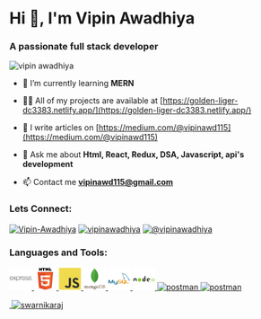 
<h1 align="left">Hi 👋, I'm Vipin Awadhiya</h1>
<h3 align="left">A passionate full stack developer</h3>

<p align="left"> <img src="https://komarev.com/ghpvc/?username=Vipin115&label=Profile%20views&color=0e75b6&style=flat" alt="vipin awadhiya" /> </p>



- 🌱 I’m currently learning **MERN**

- 👨‍💻 All of my projects are available at [https://golden-liger-dc3383.netlify.app/](https://golden-liger-dc3383.netlify.app/)

- 📝 I write articles on [https://medium.com/@vipinawd115](https://medium.com/@vipinawd115)

- 💬 Ask me about **Html, React, Redux, DSA, Javascript, api's development**

- 📫 Contact me **vipinawd115@gmail.com**


<h3 align="left">Lets Connect:</h3>
<p align="left">
<a href="https://github.com/Vipin115" target="blank"><img align="center" src="https://raw.githubusercontent.com/rahuldkjain/github-profile-readme-generator/master/src/images/icons/Social/linked-in-alt.svg" alt="Vipin-Awadhiya" height="30" width="40" /></a>
<a href="https://instagram.com/vipin_avadhiya115" target="blank"><img align="center" src="https://raw.githubusercontent.com/rahuldkjain/github-profile-readme-generator/master/src/images/icons/Social/instagram.svg" alt="vipinawadhiya" height="30" width="40" /></a>
<a href="https://medium.com/@vipinawd115" target="blank"><img align="center" src="https://raw.githubusercontent.com/rahuldkjain/github-profile-readme-generator/master/src/images/icons/Social/medium.svg" alt="@vipinawadhiya" height="30" width="40" /></a>

<h3 align="left">Languages and Tools:</h3>
<p align="left"> </a> <a href="https://expressjs.com" target="_blank" rel="noreferrer"> <img src="https://raw.githubusercontent.com/devicons/devicon/master/icons/express/express-original-wordmark.svg" alt="express" width="40" height="40"/> </a> <a href="https://www.w3.org/html/" target="_blank" rel="noreferrer"> <img src="https://raw.githubusercontent.com/devicons/devicon/master/icons/html5/html5-original-wordmark.svg" alt="html5" width="40" height="40"/> </a> <a href="https://developer.mozilla.org/en-US/docs/Web/JavaScript" target="_blank" rel="noreferrer"> <img src="https://raw.githubusercontent.com/devicons/devicon/master/icons/javascript/javascript-original.svg" alt="javascript" width="40" height="40"/> </a> <a href="https://www.mongodb.com/" target="_blank" rel="noreferrer"> <img src="https://raw.githubusercontent.com/devicons/devicon/master/icons/mongodb/mongodb-original-wordmark.svg" alt="mongodb" width="40" height="40"/> </a> <a href="https://www.mysql.com/" target="_blank" rel="noreferrer"> <img src="https://raw.githubusercontent.com/devicons/devicon/master/icons/mysql/mysql-original-wordmark.svg" alt="mysql" width="40" height="40"/> </a> <a href="https://nodejs.org" target="_blank" rel="noreferrer"> <img src="https://raw.githubusercontent.com/devicons/devicon/master/icons/nodejs/nodejs-original-wordmark.svg" alt="nodejs" width="40" height="40"/> </a> <a href="https://postman.com" target="_blank" rel="noreferrer"> <img src="https://www.vectorlogo.zone/logos/getpostman/getpostman-icon.svg" alt="postman" width="40" height="40"/> </a> <a href="https://postman.com" target="_blank" rel="noreferrer"> <img src="[https://www.vectorlogo.zone/logos/getpostman/getpostman-icon.svg](https://cdn.worldvectorlogo.com/logos/react-1.svg)" alt="postman" width="40" height="40"/>
  
  </p>

<p>&nbsp;<img align="center" src="https://github-readme-stats.vercel.app/api?username=Vipin115&show_icons=true&locale=en&theme=dracula" alt="swarnikaraj" /></p>

